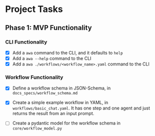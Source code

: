 # Project Tasks

## Phase 1: MVP Functionality

### CLI Functionality
- [x] Add a `awa` command to the CLI, and it defaults to `help`
- [x] Add a `awa --help` command to the CLI
- [x] Add a `awa ./workflows/<workflow_name>.yaml` command to the CLI

### Workflow Functionality
- [x] Define a workflow schema in JSON-Schema, in `docs_specs/workflow_schema.md`
- [x] Create a simple example workflow in YAML, in `workflows/basic_chat.yaml`. It has one step and one agent and just returns the result from an input prompt.
- [ ] Create a pydantic model for the workflow schema in `core/workflow_model.py`





